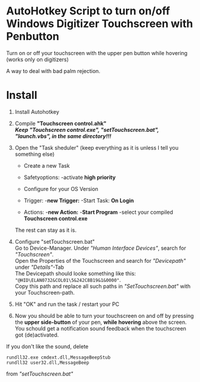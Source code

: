 # AutoHotkey Script to turn on/off Windows Digitizer Touchscreen with Penbutton
Turn on or off your touchscreen with the upper pen button while hovering (works only on digitizers)

A way to deal with bad palm rejection.


# Install
1. Install Autohotkey

2. Compile **"Touchscreen control.ahk"**  
    ***Keep "Touchscreen control.exe", "setTouchscreen.bat", "launch.vbs", in the same directory!!!***
    
3. Open the "Task sheduler" (keep everything as it is unless I tell you something else) 
    - Create a new Task
    
    - Safetyoptions:
        -activate **high priority**
    - Configure for your OS Version
    
    - Trigger:
        -**new Trigger:**
        -Start Task: **On Login**
        
    - Actions:
        -**new Action:**
        -**Start Program**
        -select your compiled **Touchscreen control.exe**
        
    The rest can stay as it is.
    
4.  Configure "setTouchscreen.bat"  
      Go to Device-Manager. Under *"Human Interface Devices"*, search for *"Touchscreen"*.  
      Open the Properties of the Touchscreen and search for *"Devicepath"* under *"Details"*-Tab  
      The Devicepath should looke something like this: `"@HID\ELAN0732&COL01\5&242C8B19&1&0000"`.  
      Copy this path and replace all such paths in *"SetTouchscreen.bat"* with your Touchscreen-path.  
      

5.  Hit "OK" and run the task / restart your PC

6. Now you should be able to turn your touchscreen on and off by pressing the **upper side-button** of your pen, **while hovering** above the screen. You schould get a notification sound feedback when the touchscreen got (de)activated.

If you don't like the sound, delete 

`rundll32.exe cmdext.dll,MessageBeepStub`  
`rundll32 user32.dll,MessageBeep`

from *"setTouchscreen.bat"*

